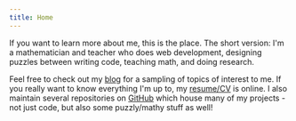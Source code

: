 ```yaml
---
title: Home
---
```


If you want to learn more about me, this is the 
place. The short version: I'm a mathematician and teacher who does web 
development, designing puzzles between writing code, teaching math, 
and doing research.

Feel free to check out my 
[blog](/blog/)
for a sampling of topics of interest to me. If you really want to
know everything I'm up to, my
[resume/CV](http://resume.stevenclontz.com)
is online. I also maintain several repositories on
[GitHub](http://github.com/StevenClontz)
which house many of my projects - not just code, but also some
puzzly/mathy stuff as well!